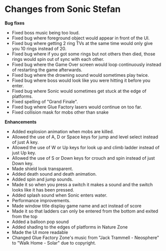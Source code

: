 # Changes from Sonic Stefan
**Bug fixes**
-	Fixed boss music being too loud.
-	Fixed bug where foreground object would appear in front of the UI.
-	Fixed bug where getting 2 ring TVs at the same time would only give you 10 rings instead of 20.
-	Fixed bug where if you got some rings but not others then died, those rings would spin out of sync with each other. 
-	Fixed bug where the Game Over screen would loop continuously instead of restarting the game afterwards. 
-	Fixed bug where the drowning sound would sometimes play twice.
-	Fixed bug where boss would look like you were hitting it before you enter. 
-	Fixed bug where Sonic would sometimes get stuck at the edge of platforms.
-	Fixed spelling of "Grand Finale".
-	Fixed bug where Glue Factory lasers would continue on too far.
-	Fixed collision mask for mobs other than snake

**Enhancements**
-	Added explosion animation when mobs are killed.
-	Allowed the use of A, D or Space keys for jump and level select instead of just A key.
-	Allowed the use of W or Up keys for look up and climb ladder instead of just Up key.
-	Allowed the use of S or Down keys for crouch and spin instead of just Down key.
-	Made shield look transparent.
-	Added death sound and death animation.
-	Added spin and jump sounds.
-	Made it so when you press a switch it makes a sound and the switch looks like it has been pressed.
-	Added splash sound when Sonic enters water.
-	Performance improvements. 
-	Made window title display game name and act instead of score
-	Made it so that ladders can only be entered from the bottom and exited from the top
-	Added a balloon pop sound
-	Added shading to the edges of platforms in Nature Zone
-	Made the UI more readable 
-	Changed Glue Factory Zone's music from "Jack Trammell - Neosphere" to "Walk Home - Solar" due to copyright.
